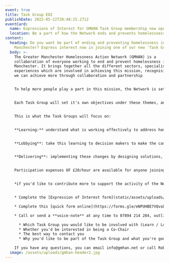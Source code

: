 ```yaml
---
event: true
title: Task Group EOI
publishDate: 2022-05-22T20:48:25.271Z
eventCard:
  name: Expressions of Interest for GMHAN Task Group membership now open
  location: Be a part of how the Network ends and prevents homelessness
content:
  heading: Do you want be part of ending and preventing homelessness in Greater
    Manchester? Express interest now in joining one of our new 'Task Groups'!
  body: >-
    The Greater Manchester Homelessness Action Network (GMHAN) is a
    collaboration of everyone working to end and prevent homelessness in Greater
    Manchester. It brings together all the different sectors, specialisms and
    experiences which are involved in achieving this mission, recognising that
    we can achieve more through collaboration and partnership


    To help more people play a part in this mission, the Network is setting up three Task Groups around the core purposes which will help us achieve it: Learn, Lobby and Deliver.


    Each Task Group will set it's own objectives under these themes, and **we'd like you to be a part,** either as a normal member or by leading the work as a Co-Chair.


    This is what the Task Groups will focus on:


    **Learning:** understand what is working effectively to address homelessness, through insight from people who have experienced it, good practice happening on the ground or research from around the UK and beyond.


    **Lobbying**: take this learning to decision makers to make the case for necessary changes and hold those involved to account.


    **Delivering**: implementing these changes by designing solutions, creating the partnerships for them to work, and supporting those on the ground who are doing them.


    Participation expenses OF £20/hour are available for anyone joining a Task Group who is unwaged, and the time commitment is between 3 and 5 hours per month, with Co-Chairs likely to be at the higher end. More information on the role is in the Expression of Interest which you can download [here](static/assets/uploads/gmhan-task-group-expression-of-interest.docx).


    *if you'd like to contribute more to support the activity of the Network join a Task Group by registering your Expression of Interest in one of these ways:*


    * Complete the [Expression of Interest form](static/assets/uploads/gmhan-task-group-expression-of-interest.docx) and return it to info@gmhan.net

    * Complete this [quick form online](https://forms.gle/eNPUHBE7VQvxDdG5A) now

    * Call or send a **voice-note** at any time to 07894 214 284, outlining:

      * Which Task Group you would like to be involved with (Learn / Lobby / Deliver)
      * Whether you'd be interested in being a Co-Chair
      * The best way to contact you
      * Why you'd like to be part of the Task Group and what you're good at that you'd like to contribute

    If you have any questions, you can email info@gmhan.net or call Robbie on 07894 214 284.
  image: /assets/uploads/gmhan-header2.jpg
---
```

